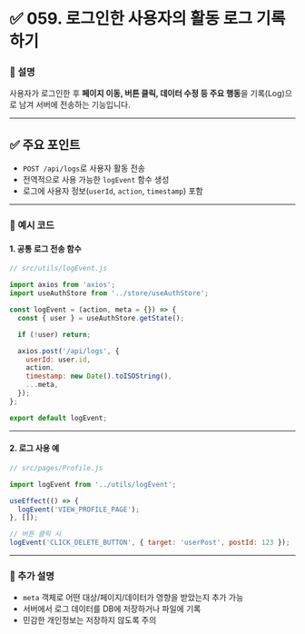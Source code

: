 # ✅ 059. 로그인한 사용자의 활동 로그 기록하기

### 📄 설명

사용자가 로그인한 후 **페이지 이동, 버튼 클릭, 데이터 수정 등 주요 행동**을
기록(Log)으로 남겨 서버에 전송하는 기능입니다.

---

## ✅ 주요 포인트

* `POST /api/logs`로 사용자 활동 전송
* 전역적으로 사용 가능한 `logEvent` 함수 생성
* 로그에 사용자 정보(`userId`, `action`, `timestamp`) 포함

---

### 📁 예시 코드

#### 1. 공통 로그 전송 함수

```jsx
// src/utils/logEvent.js

import axios from 'axios';
import useAuthStore from '../store/useAuthStore';

const logEvent = (action, meta = {}) => {
  const { user } = useAuthStore.getState();

  if (!user) return;

  axios.post('/api/logs', {
    userId: user.id,
    action,
    timestamp: new Date().toISOString(),
    ...meta,
  });
};

export default logEvent;
```

---

#### 2. 로그 사용 예

```jsx
// src/pages/Profile.js

import logEvent from '../utils/logEvent';

useEffect(() => {
  logEvent('VIEW_PROFILE_PAGE');
}, []);
```

```jsx
// 버튼 클릭 시
logEvent('CLICK_DELETE_BUTTON', { target: 'userPost', postId: 123 });
```

---

### 📝 추가 설명

* `meta` 객체로 어떤 대상/페이지/데이터가 영향을 받았는지 추가 가능
* 서버에서 로그 데이터를 DB에 저장하거나 파일에 기록
* 민감한 개인정보는 저장하지 않도록 주의
